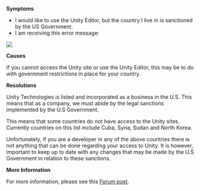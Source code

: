 
        

**Symptoms** 

*   I would like to use the Unity Editor, but the country I live in is sanctioned by the US Government.
*   I am receiving this error message:

![](/hc/en-us/article_attachments/201604693/US_Govt_sanction.png)

**Causes** 

If you cannot access the Unity site or use the Unity Editor, this may be to do with government restrictions in place for your country.  

**Resolutions** 

Unity Technologies is listed and incorporated as a business in the U.S. This means that as a company, we must abide by the legal sanctions implemented by the U.S Government. 

This means that some countries do not have access to the Unity sites. Currently countries on this list include Cuba, Syria, Sudan and North Korea.

Unfortunately, if you are a developer in any of the above countries there is not anything that can be done regarding your access to Unity. It is however, important to keep up to date with any changes that may be made by the U.S Government in relation to these sanctions. 

**More Information** 

For more information, please see this [Forum post](http://forum.unity3d.com/threads/your-country-is-blocked.210942/).   

      
